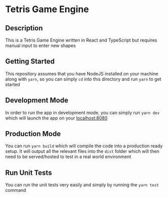 # Tetris Game Engine

## Description

This is a Tetris Game Engine written in React and TypeScript but requires manual input to enter new shapes

## Getting Started

This repository assumes that you have NodeJS installed on your machine along with `yarn`, so you can simply `cd` into this directory and run `yarn` to get started

## Development Mode

In order to run the app in development mode, you can simply run `yarn dev` which will launch the app on your [localhost:8080](http://localhost:8080/)

## Production Mode

You can run `yarn build` which will compile the code into a production ready setup. It will output all the relevant files into the `dist` folder which will then need to be served/hosted to test in a real world environment

## Run Unit Tests

You can run the unit tests very easily and simply by running the `yarn test` command
